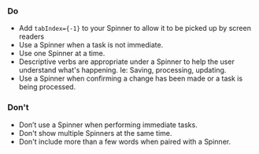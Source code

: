 ### Do

- Add `tabIndex={-1}` to your Spinner to allow it to be picked up by screen readers
- Use a Spinner when a task is not immediate.
- Use one Spinner at a time.
- Descriptive verbs are appropriate under a Spinner to help the user understand what's happening. Ie: Saving, processing, updating.
- Use a Spinner when confirming a change has been made or a task is being processed.

### Don't

- Don’t use a Spinner when performing immediate tasks.
- Don't show multiple Spinners at the same time.
- Don't include more than a few words when paired with a Spinner.

